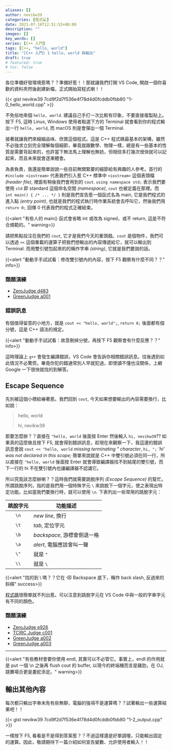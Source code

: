 ```yaml
---
aliases: []
author: nevikw39
categories: [程式💻]
date: 2021-07-16T12:51:53+08:00
description: ""
images: []
key_words: []
series: [C++ 入門]
tags: [C++, "hello, world"]
title: "[C++ 入門] 1 hello, world 與輸出"
draft: true
# featured: true
# toc: false
---
```


各位準備好發環境惹嗎？？準備好惹！！那就讓我們打開 VS Code, 開啟一個你喜歡的資料夾然後創建新檔，正式開始寫程式喇！！

{{< gist nevikw39 7cd9f2d7f536e4f78d4d0fcddb0fbb80 "1-0_hello_world.cpp" >}}

不免俗地來個 `hello, world`. 建議自己手打一次比較有印象，不要直接複製貼上。按下 F5, 這時 Linux, Windows 使用者點選下方的 Terminal 就會看到你的程式輸出一行 `hello, world`, 而 macOS 則是會彈出一個 Terminal.

接著就讓我們來細細品味、欣賞這個程式。這是 C++ 程式碼最基本的架構，雖然不必強求立刻完全理解每個細節，畢竟就跟數學、物理一樣，總是有一些基本的性質是需要背起來的，也許當下無法馬上理解也無妨，但相信多打幾次很快就可以記起來，而且未來就會逐漸體會。

為表負責，我還是簡單說說一些目前無關緊要的細節給有興趣的人參考。首行的 `#include <iostream>` 代表我們引入惹 C++ 標準中 `<iostream>` 這個表頭檔 _(header file)_, 裡面有稍後我們會用到的 `cout`. `using namespace std;` 表示我們要使用 `std` 即 standard 這個命名空間 _(namespace)_, `cout` 也被定義在那裡。而 `int main() { /* ... */ }` 則是我們宣告惹一個函式名為 main, 它是我們程式的進入點 _(entry point)_, 也就是我們的程式執行時作業系統會去呼叫它，然後我們用 ` return 0;` 回傳 0 代表我們的程式正確結束。

{{<alert "有些人的 main() 函式會省略 int 或改為 signed，或不 return, 這是不符合規範的。" warning>}}

請把焦點投注在我們的 `cout`, 它才是我們今天的重頭戲。`cout` 是個物件，我們可以透過 `<<` 這個重載的運算子把我們想輸出的內容傳遞給它，就可以輸出到 Terminal. 而用雙引號包起來的的稱作字串 _(string)_, 它就是我們要說的話。

{{<alert "動動手手試試看：修改雙引號內的內容，按下 F5 觀察有什麼不同？？" info>}}

### 類題演練

- [ZeroJudge d483](https://zerojudge.tw/ShowProblem?problemid=d483)
- [GreenJudge a001](http://www.tcgs.tc.edu.tw:1218/ShowProblem?problemid=a001)

### 錯誤訊息

有個值得留意的小地方，就是 `cout << "hello, world";`, `return 0;` 後面都有個分號，這是 C++ 語法的規定。

{{<alert "動動手手試試看：故意刪掉分號，再按下 F5 觀察會有什麼反應？？" info>}}

這時理論上 `g++` 會發生編譯錯誤，VS Code 會告訴你相關錯誤訊息。往後遇到如此情況不必驚慌，畢竟你犯的錯通常別人早就犯過，即使讀不懂也沒關係，上網 Google 一下很快就找的到解答。

## Escape Sequence

先別被這個小標給嚇著惹。我們回到 `cout`, 今天如果想要輸出的內容需要換行，比如說：

> hello, world
>
> hi, nevikw39

那要怎麼辦？？直接在 `"hello, world` 後面按 Enter 然後輸入 `hi, nevikw39`?? 如果真的這麼做且按下 F5, 就會得到錯誤訊息，趁現在來觀察一下，我這邊的錯誤訊息會說 `cout << "hello, world` _missing terminating " character_, `hi, ";` _‘hi’ was not declared in this scope;_ 簡單來說就是 C++ 中雙引號必須在同一行，所以直接在 `"hello, world` 後面按 Enter 就會導致編譯器找不到結尾的雙引號，而下一行的 hi 不在雙引號內也讓編譯器不認識它。

所以究竟該怎麼辦喇？？這時我們就需要跳脫序列 _(Escape Sequence)_ 的幫忙。所謂跳脫序列，指的是我們用一個特殊字元 `\` 來跳脫下一個字元，使之表現出特定功能。比如當我們要換行時，就可以使用 `\n`. 下表列出一些常用的跳脫字元：

跳脫字元 | 功能描述
:-:|-
 `\n` | _new line_, 換行
 `\t` | _tab_, 定位字元
 `\b` | _backspace_, 游標會倒退一格
 `\a` | _alert_, 電腦應該會叫一聲
 `\"` | 就是 `"`
 `\\` | 就是 `\`

{{<alert "找的到 \ 嗎？？它在 ⌫ Backspace 底下，稱作 back slash, 反過來的斜槓" success>}}

[程式碼](https://gist.github.com/nevikw39/7cd9f2d7f536e4f78d4d0fcddb0fbb80#file-1-1_newline-cpp)很簡單就不列出惹。可以注意到跳脫字元在 VS Code 中與一般的字串字元有不同的顏色。

### 類題演練

- [ZeroJudge e926](https://zerojudge.tw/ShowProblem?problemid=e926)
- [TCIRC Judge c001](https://judge.tcirc.tw/ShowProblem?problemid=c001)
- [GreenJudge a002](http://www.tcgs.tc.edu.tw:1218/ShowProblem?problemid=a002)
- [GreenJudge a003](http://www.tcgs.tc.edu.tw:1218/ShowProblem?problemid=a003)

---

{{<alert "有些教材會要你使用 endl, 其實可以不必管它。事實上，endl 的作用就是 put 一個 \n 之後再 flush cout 的 buffer, 以現今的終端機而言是雞肋，在 OJ, 競賽場合更是畫蛇添足。" warning>}}

## 輸出其他內容

每次都只輸出字串未免有些無聊，電腦的強項不是運算嗎？？試著輸出一些運算結果吧！！

{{< gist nevikw39 7cd9f2d7f536e4f78d4d0fcddb0fbb80 "1-2_output.cpp" >}}

一樣按下 F5, 看看是不是得到答案惹？？不過這樣還是好單調喔，只能輸出固定的運算。因此，敬請期待下一篇介紹如何宣告變數、允許使用者輸入！！
